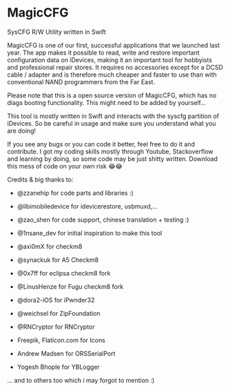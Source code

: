 # MagicCFG
 SysCFG R/W Utility written in Swift


MagicCFG is one of our first, successful applications that we launched last year.
The app makes it possible to read, write and restore important configuration data on iDevices, making it an important tool for hobbyists and professional repair stores. It requires no accessories except for a DCSD cable / adapter and is therefore much cheaper and faster to use than with conventional NAND programmers from the Far East.

Please note that this is a open source version of MagicCFG, which has no diags booting functionality.
This might need to be added by yourself...

This tool is mostly written in Swift and interacts with the syscfg partition of iDevices. 
So be careful in usage and make sure you understand what you are doing!


If you see any bugs or you can code it better, feel free to do it and contribute.
I got my coding skills mostly through Youtube, Stackoverflow and learning by doing, so some code may be just shitty written.
Download this mess of code on your own risk 😂😂

Credits & big thanks to:

+ @zzanehip for code parts and libraries :)

+ @libimobiledevice for idevicerestore, usbmuxd,...

+ @zao_shen for code support, chinese translation + testing :)

+ @1nsane_dev for initial inspiration to make this  tool

+ @axi0mX for checkm8

+ @synackuk for A5 Checkm8

+ @0x7ff for eclipsa checkm8 fork

+ @LinusHenze for Fugu checkm8 fork

+ @dora2-iOS for iPwnder32

+ @weichsel for ZipFoundation

+ @RNCryptor for RNCryptor

+ Freepik, Flaticon.com for Icons

+ Andrew Madsen for ORSSerialPort

+ Yogesh Bhople for YBLogger 

... and to others too which i may forgot to mention :)



